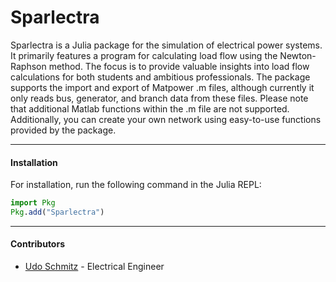 Sparlectra
=============

Sparlectra is a Julia package for the simulation of electrical power systems. It primarily features a program for calculating load flow using the Newton-Raphson method. The focus is to provide valuable insights into load flow calculations for both students and ambitious professionals. The package supports the import and export of Matpower .m files, although currently it only reads bus, generator, and branch data from these files. Please note that additional Matlab functions within the .m file are not supported. Additionally, you can create your own network using easy-to-use functions provided by the package.

---

#### Installation
For installation, run the following command in the Julia REPL:
```julia
import Pkg
Pkg.add("Sparlectra")
```
---

#### Contributors
- [Udo Schmitz](https://www.linkedin.com/in/udo-schmitz-315536250/) - Electrical Engineer